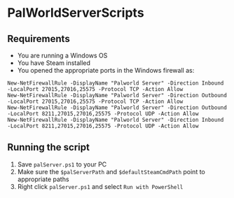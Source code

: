 # PalWorldServerScripts

## Requirements
- You are running a Windows OS
- You have Steam installed
- You opened the appropriate ports in the Windows firewall as:
```
New-NetFirewallRule -DisplayName "Palworld Server" -Direction Inbound -LocalPort 27015,27016,25575 -Protocol TCP -Action Allow
New-NetFirewallRule -DisplayName "Palworld Server" -Direction Outbound -LocalPort 27015,27016,25575 -Protocol TCP -Action Allow
New-NetFirewallRule -DisplayName "Palworld Server" -Direction Outbound -LocalPort 8211,27015,27016,25575 -Protocol UDP -Action Allow
New-NetFirewallRule -DisplayName "Palworld Server" -Direction Inbound -LocalPort 8211,27015,27016,25575 -Protocol UDP -Action Allow
```

## Running the script

1) Save `palServer.ps1` to your PC
2) Make sure the `$palServerPath` and `$defaultSteamCmdPath` point to appropriate paths
3) Right click `palServer.ps1` and select `Run with PowerShell`
